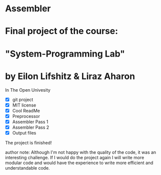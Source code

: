 # Assembler
# Final project of the course: 
# "System-Programming Lab"
# by Eilon Lifshitz & Liraz Aharon
In The Open Univesity



 - [x] git project
 - [x] MIT license
 - [x] Cool ReadMe 
 - [x] Preprocessor
 - [x] Assembler Pass 1
 - [x] Assembler Pass 2
 - [x] Output files

The project is finished!

author note:
Although I'm not happy with the quality of the code, it was an interesting challenge.
If I would do the project again I will write more modular code and would have the experience to write more efficient and understandable code.
